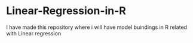 # Linear-Regression-in-R
I have made this repository where i will have model buindings in R related with Linear regression
